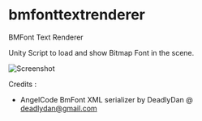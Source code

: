 # bmfonttextrenderer
BMFont Text Renderer

Unity Script to load and show Bitmap Font in the scene.

![Screenshot](https://cloud.githubusercontent.com/assets/2804961/17829804/758386a4-66ec-11e6-8bc2-1276c8105e13.png)

Credits :
- AngelCode BmFont XML serializer by DeadlyDan @ deadlydan@gmail.com
